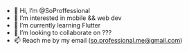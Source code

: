 - 👋 Hi, I’m @SoProffessional
- 👀 I’m interested in mobile && web dev
- 🌱 I’m currently learning Flutter
- 💞️ I’m looking to collaborate on ???
- 📫 Reach me by my email (so.professional.me@gmail.com)

<!---
SoProffessional/SoProffessional is a ✨ special ✨ repository because its `README.md` (this file) appears on your GitHub profile.
You can click the Preview link to take a look at your changes.
--->
